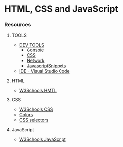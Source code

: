 # HTML, CSS and JavaScript

### Resources

1. TOOLS 
   - [DEV TOOLS](https://developers.google.com/web/tools/chrome-devtools)
      - [Console](https://developers.google.com/web/tools/chrome-devtools/console)
      - [CSS](https://developers.google.com/web/tools/chrome-devtools/css)
      - [Network](https://developers.google.com/web/tools/chrome-devtools/network)
      - [JavascriptSnippets](https://developers.google.com/web/tools/chrome-devtools/javascript/snippets)
   - [IDE - Visual Studio Code](https://code.visualstudio.com/)   

2. HTML 
   - [W3Schools HMTL](https://www.w3schools.com/html/default.asp)
  
3. CSS
   - [W3Schools CSS](https://www.w3schools.com/css/default.asp)
   - [Colors](https://www.w3schools.com/colors/default.asp)
   - [CSS selectors](https://www.w3schools.com/cssref/css_selectors.asp)
 
4. JavaScript
   - [W3Schools JavaScript](https://www.w3schools.com/js/default.asp)



